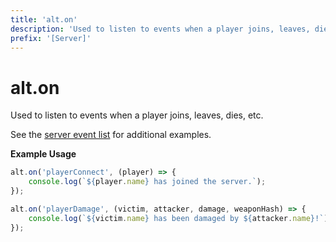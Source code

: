 ```yaml
---
title: 'alt.on'
description: 'Used to listen to events when a player joins, leaves, dies, etc.'
prefix: '[Server]'
---
```


# alt.on

Used to listen to events when a player joins, leaves, dies, etc.

See the [server event list](../articles/server/server-events.md) for additional examples.

**Example Usage**

```js
alt.on('playerConnect', (player) => {
    console.log(`${player.name} has joined the server.`);
});

alt.on('playerDamage', (victim, attacker, damage, weaponHash) => {
    console.log(`${victim.name} has been damaged by ${attacker.name}!`);
});
```
